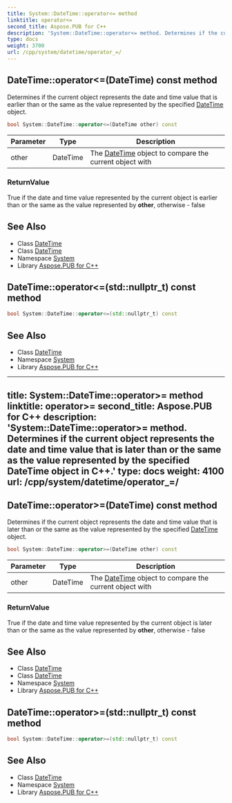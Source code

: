 ```yaml
---
title: System::DateTime::operator<= method
linktitle: operator<=
second_title: Aspose.PUB for C++
description: 'System::DateTime::operator<= method. Determines if the current object represents the date and time value that is earlier than or the same as the value represented by the specified DateTime object in C++.'
type: docs
weight: 3700
url: /cpp/system/datetime/operator_=/
---
```

## DateTime::operator<=(DateTime) const method


Determines if the current object represents the date and time value that is earlier than or the same as the value represented by the specified [DateTime](../) object.

```cpp
bool System::DateTime::operator<=(DateTime other) const
```


| Parameter | Type | Description |
| --- | --- | --- |
| other | DateTime | The [DateTime](../) object to compare the current object with |

### ReturnValue

True if the date and time value represented by the current object is earlier than or the same as the value represented by **other**, otherwise - false

## See Also

* Class [DateTime](../)
* Class [DateTime](../)
* Namespace [System](../../)
* Library [Aspose.PUB for C++](../../../)
## DateTime::operator<=(std::nullptr_t) const method




```cpp
bool System::DateTime::operator<=(std::nullptr_t) const
```

## See Also

* Class [DateTime](../)
* Namespace [System](../../)
* Library [Aspose.PUB for C++](../../../)
---
title: System::DateTime::operator>= method
linktitle: operator>=
second_title: Aspose.PUB for C++
description: 'System::DateTime::operator>= method. Determines if the current object represents the date and time value that is later than or the same as the value represented by the specified DateTime object in C++.'
type: docs
weight: 4100
url: /cpp/system/datetime/operator_=/
---
## DateTime::operator>=(DateTime) const method


Determines if the current object represents the date and time value that is later than or the same as the value represented by the specified [DateTime](../) object.

```cpp
bool System::DateTime::operator>=(DateTime other) const
```


| Parameter | Type | Description |
| --- | --- | --- |
| other | DateTime | The [DateTime](../) object to compare the current object with |

### ReturnValue

True if the date and time value represented by the current object is later than or the same as the value represented by **other**, otherwise - false

## See Also

* Class [DateTime](../)
* Class [DateTime](../)
* Namespace [System](../../)
* Library [Aspose.PUB for C++](../../../)
## DateTime::operator>=(std::nullptr_t) const method




```cpp
bool System::DateTime::operator>=(std::nullptr_t) const
```

## See Also

* Class [DateTime](../)
* Namespace [System](../../)
* Library [Aspose.PUB for C++](../../../)
